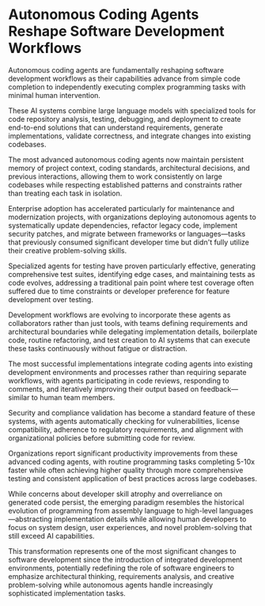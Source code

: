 # Autonomous Coding Agents Reshape Software Development Workflows

Autonomous coding agents are fundamentally reshaping software development workflows as their capabilities advance from simple code completion to independently executing complex programming tasks with minimal human intervention.

These AI systems combine large language models with specialized tools for code repository analysis, testing, debugging, and deployment to create end-to-end solutions that can understand requirements, generate implementations, validate correctness, and integrate changes into existing codebases.

The most advanced autonomous coding agents now maintain persistent memory of project context, coding standards, architectural decisions, and previous interactions, allowing them to work consistently on large codebases while respecting established patterns and constraints rather than treating each task in isolation.

Enterprise adoption has accelerated particularly for maintenance and modernization projects, with organizations deploying autonomous agents to systematically update dependencies, refactor legacy code, implement security patches, and migrate between frameworks or languages—tasks that previously consumed significant developer time but didn't fully utilize their creative problem-solving skills.

Specialized agents for testing have proven particularly effective, generating comprehensive test suites, identifying edge cases, and maintaining tests as code evolves, addressing a traditional pain point where test coverage often suffered due to time constraints or developer preference for feature development over testing.

Development workflows are evolving to incorporate these agents as collaborators rather than just tools, with teams defining requirements and architectural boundaries while delegating implementation details, boilerplate code, routine refactoring, and test creation to AI systems that can execute these tasks continuously without fatigue or distraction.

The most successful implementations integrate coding agents into existing development environments and processes rather than requiring separate workflows, with agents participating in code reviews, responding to comments, and iteratively improving their output based on feedback—similar to human team members.

Security and compliance validation has become a standard feature of these systems, with agents automatically checking for vulnerabilities, license compatibility, adherence to regulatory requirements, and alignment with organizational policies before submitting code for review.

Organizations report significant productivity improvements from these advanced coding agents, with routine programming tasks completing 5-10x faster while often achieving higher quality through more comprehensive testing and consistent application of best practices across large codebases.

While concerns about developer skill atrophy and overreliance on generated code persist, the emerging paradigm resembles the historical evolution of programming from assembly language to high-level languages—abstracting implementation details while allowing human developers to focus on system design, user experiences, and novel problem-solving that still exceed AI capabilities.

This transformation represents one of the most significant changes to software development since the introduction of integrated development environments, potentially redefining the role of software engineers to emphasize architectural thinking, requirements analysis, and creative problem-solving while autonomous agents handle increasingly sophisticated implementation tasks.